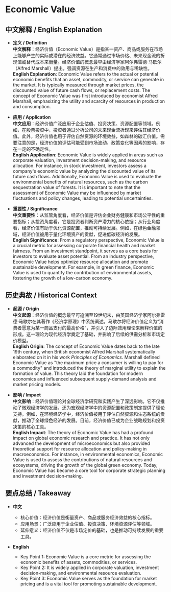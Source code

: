 # Economic Value

## 中文解释 / English Explanation

* **定义 / Definition**  
  **中文解释**：经济价值（Economic Value）是指某一资产、商品或服务在市场上能够产生的实际或潜在的经济效益。它通常通过市场价格、未来现金流的折现值或替代成本来衡量。经济价值的概念最早由经济学家阿尔弗雷德·马歇尔（Alfred Marshall）提出，强调资源在生产和消费中的效用与稀缺性。  
  **English Explanation**: Economic Value refers to the actual or potential economic benefits that an asset, commodity, or service can generate in the market. It is typically measured through market prices, the discounted value of future cash flows, or replacement costs. The concept of Economic Value was first introduced by economist Alfred Marshall, emphasizing the utility and scarcity of resources in production and consumption.

* **应用 / Application**  
  **中文应用**：经济价值广泛应用于企业估值、投资决策、资源配置等领域。例如，在股票投资中，投资者通过分析公司的未来现金流折现来评估其经济价值。此外，经济价值也用于评估自然资源的环境效益，如森林的碳汇价值。需要注意的是，经济价值的评估可能受到市场波动、政策变化等因素的影响，存在一定的不确定性。  
  **English Application**: Economic Value is widely applied in areas such as corporate valuation, investment decision-making, and resource allocation. For instance, in stock investment, investors assess a company's economic value by analyzing the discounted value of its future cash flows. Additionally, Economic Value is used to evaluate the environmental benefits of natural resources, such as the carbon sequestration value of forests. It is important to note that the assessment of Economic Value may be influenced by market fluctuations and policy changes, leading to potential uncertainties.

* **重要性 / Significance**  
  **中文重要性**：从监管角度看，经济价值是评估企业财务健康和市场公平性的重要指标；从投资角度看，它是投资者判断资产潜力的核心依据；从行业角度看，经济价值有助于优化资源配置，推动可持续发展。例如，在绿色金融领域，经济价值被用于量化环境资产的贡献，促进低碳经济的发展。  
  **English Significance**: From a regulatory perspective, Economic Value is a crucial metric for assessing corporate financial health and market fairness. From an investment standpoint, it serves as a core basis for investors to evaluate asset potential. From an industry perspective, Economic Value helps optimize resource allocation and promote sustainable development. For example, in green finance, Economic Value is used to quantify the contribution of environmental assets, fostering the growth of a low-carbon economy.

## 历史典故 / Historical Context

* **起源 / Origin**  
  **中文起源**：经济价值的概念最早可追溯至19世纪末，由英国经济学家阿尔弗雷德·马歇尔在其著作《经济学原理》中系统阐述。马歇尔将经济价值定义为“消费者愿意为某一商品支付的最高价格”，并引入了边际效用理论来解释价值的形成。这一理论为现代经济学奠定了基础，并影响了后续的供需分析和市场定价模型。  
  **English Origin**: The concept of Economic Value dates back to the late 19th century, when British economist Alfred Marshall systematically elaborated on it in his work *Principles of Economics*. Marshall defined Economic Value as "the maximum price a consumer is willing to pay for a commodity" and introduced the theory of marginal utility to explain the formation of value. This theory laid the foundation for modern economics and influenced subsequent supply-demand analysis and market pricing models.

* **影响 / Impact**  
  **中文影响**：经济价值理论对全球经济学研究和实践产生了深远影响。它不仅推动了微观经济学的发展，还为宏观经济学中的资源配置和政策制定提供了理论支持。例如，在环境经济学中，经济价值被用于评估自然资源和生态系统的贡献，推动了全球绿色经济的发展。目前，经济价值已成为企业战略规划和投资决策的核心工具。  
  **English Impact**: The theory of Economic Value has had a profound impact on global economic research and practice. It has not only advanced the development of microeconomics but also provided theoretical support for resource allocation and policy-making in macroeconomics. For instance, in environmental economics, Economic Value is used to assess the contributions of natural resources and ecosystems, driving the growth of the global green economy. Today, Economic Value has become a core tool for corporate strategic planning and investment decision-making.

## 要点总结 / Takeaway

* **中文**  
  - 核心价值：经济价值是衡量资产、商品或服务经济效益的核心指标。  
  - 应用场景：广泛应用于企业估值、投资决策、环境资源评估等领域。  
  - 延伸意义：经济价值不仅是市场定价的基础，也是推动可持续发展的重要工具。  

* **English**  
  - Key Point 1: Economic Value is a core metric for assessing the economic benefits of assets, commodities, or services.  
  - Key Point 2: It is widely applied in corporate valuation, investment decision-making, and environmental resource evaluation.  
  - Key Point 3: Economic Value serves as the foundation for market pricing and is a vital tool for promoting sustainable development.